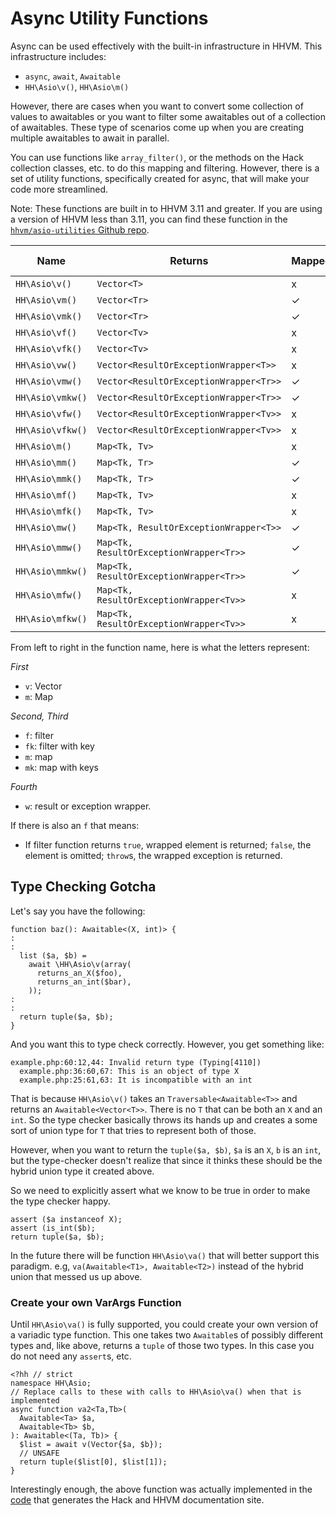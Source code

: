 # Async Utility Functions

Async can be used effectively with the built-in infrastructure in HHVM. This infrastructure includes:

* `async`, `await`, `Awaitable`
* `HH\Asio\v()`, `HH\Asio\m()`

However, there are cases when you want to convert some collection of values to awaitables or you want to filter some awaitables out of a collection of awaitables. These type of scenarios come up when you are creating multiple awaitables to await in parallel. 

You can use functions like `array_filter()`, or the methods on the Hack collection classes, etc. to do this mapping and filtering. However, there is a set of utility functions, specifically created for async, that will make your code more streamlined. 

Note: These functions are built in to HHVM 3.11 and greater. If you are using a version of HHVM less than 3.11, you can find these function in the [`hhvm/asio-utilities` Github repo](https://github.com/hhvm/asio-utilities).

Name    | Returns             | Mapped | Filtered | Has Key | Wrapped Exception
--------|---------------------|--------|----------|---------|------------------
`HH\Asio\v()`   | `Vector<T>`         | x      | x        | x       | x
`HH\Asio\vm()`  | `Vector<Tr>`        | ✓      | x        | x       | x
`HH\Asio\vmk()` | `Vector<Tr>`        | ✓      | x        | ✓       | x
`HH\Asio\vf()`  | `Vector<Tv>`        | x      | ✓        | x       | x
`HH\Asio\vfk()` | `Vector<Tv>`        | x      | ✓        | ✓       | x
`HH\Asio\vw()`  | `Vector<ResultOrExceptionWrapper<T>>` | x      | x        | x       | ✓
`HH\Asio\vmw()` | `Vector<ResultOrExceptionWrapper<Tr>>`| ✓      | x        | x       | ✓
`HH\Asio\vmkw()`| `Vector<ResultOrExceptionWrapper<Tr>>`| ✓      | x        | ✓       | ✓
`HH\Asio\vfw()` | `Vector<ResultOrExceptionWrapper<Tv>>`| x      | ✓        | x       | ✓
`HH\Asio\vfkw()`| `Vector<ResultOrExceptionWrapper<Tv>>`| x      | ✓        | ✓       | ✓
`HH\Asio\m()`   | `Map<Tk, Tv>`        | x      | x        | x       | x
`HH\Asio\mm()`  | `Map<Tk, Tr>`        | ✓      | x        | x       | x
`HH\Asio\mmk()` | `Map<Tk, Tr>`        | ✓      | x        | ✓       | x
`HH\Asio\mf()`  | `Map<Tk, Tv>`        | x      | ✓        | x       | x
`HH\Asio\mfk()` | `Map<Tk, Tv>`        | x      | ✓        | ✓       | x
`HH\Asio\mw()`  | `Map<Tk, ResultOrExceptionWrapper<T>>` | ✓      | x        | x       | ✓
`HH\Asio\mmw()` | `Map<Tk, ResultOrExceptionWrapper<Tr>>`| ✓      | x        | x       | ✓
`HH\Asio\mmkw()`| `Map<Tk, ResultOrExceptionWrapper<Tr>>`| ✓      | x        | ✓       | ✓
`HH\Asio\mfw()` | `Map<Tk, ResultOrExceptionWrapper<Tv>>`| x      | ✓        | x       | ✓
`HH\Asio\mfkw()`| `Map<Tk, ResultOrExceptionWrapper<Tv>>`| x      | ✓        | ✓       | ✓

From left to right in the function name, here is what the letters represent:

*First*

* `v`: Vector
* `m`: Map

*Second, Third*

* `f`: filter
* `fk`: filter with key
* `m`: map
* `mk`: map with keys

*Fourth*

* `w`: result or exception wrapper. 

If there is also an `f` that means:

* If filter function returns `true`, wrapped element is returned; `false`, the element is omitted; `throw`s, the wrapped exception is returned.

## Type Checking Gotcha

Let's say you have the following:

```
function baz(): Awaitable<(X, int)> {
:
:
  list ($a, $b) = 
    await \HH\Asio\v(array(
      returns_an_X($foo), 
      returns_an_int($bar),
    ));
:
:
  return tuple($a, $b);
}
```

And you want this to type check correctly. However, you get something like:

```
example.php:60:12,44: Invalid return type (Typing[4110])
  example.php:36:60,67: This is an object of type X
  example.php:25:61,63: It is incompatible with an int
```

That is because `HH\Asio\v()` takes an `Traversable<Awaitable<T>>` and returns an `Awaitable<Vector<T>>`. There is no `T` that can be both an `X` and an `int`. So the type checker basically throws its hands up and creates a some sort of union type for `T` that tries to represent both of those.

However, when you want to return the `tuple($a, $b)`, `$a` is an `X`, `b` is an `int`, but the type-checker doesn't realize that since it thinks these should be the hybrid union type it created above.

So we need to explicitly assert what we know to be true in order to make the type checker happy.

```
assert ($a instanceof X);
assert (is_int($b);
return tuple($a, $b);
```

In the future there will be function `HH\Asio\va()` that will better support this paradigm. e.g, `va(Awaitable<T1>, Awaitable<T2>)` instead of the hybrid union that messed us up above.

### Create your own VarArgs Function

Until `HH\Asio\va()` is fully supported, you could create your own version of a variadic type function. This one takes two `Awaitable`s of possibly different types and, like above, returns a `tuple` of those two types. In this case you do not need any `assert`s, etc.

```
<?hh // strict
namespace HH\Asio;
// Replace calls to these with calls to HH\Asio\va() when that is implemented
async function va2<Ta,Tb>(
  Awaitable<Ta> $a,
  Awaitable<Tb> $b,
): Awaitable<(Ta, Tb)> {
  $list = await v(Vector{$a, $b});
  // UNSAFE
  return tuple($list[0], $list[1]);
}
```

Interestingly enough, the above function was actually implemented in the [code](https://github.com/hhvm/user-documentation/blob/7568764b587b24f3a8441bee1f1ac6940cb5de7e/src/utils/async_funcs.php) that generates the Hack and HHVM documentation site.

